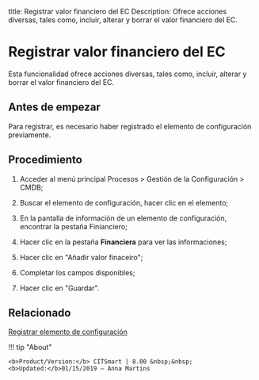 title: Registrar valor financiero del EC
Description: Ofrece acciones diversas, tales como, incluir, alterar y borrar el valor financiero del EC.
# Registrar valor financiero del EC


Esta funcionalidad ofrece acciones diversas, tales como, incluir, alterar y
borrar el valor financiero del EC.

Antes de empezar
--------------------

Para registrar, es necesario haber registrado el elemento de configuración
previamente.

Procedimiento
-----------------

1.  Acceder al menú principal Procesos \> Gestión de la Configuración \> CMDB;

2.  Buscar el elemento de configuración, hacer clic en el elemento;

3.  En la pantalla de información de un elemento de configuración, encontrar la
    pestaña Finianciero;

4.  Hacer clic en la pestaña **Financiera** para ver las informaciones;

5.  Hacer clic en "Añadir valor finaceiro";

6.  Completar los campos disponibles;

7.  Hacer clic en "Guardar".



Relacionado
-----------

[Registrar elemento de configuración](/es-es/citsmart-platform-9/processes/configuration/use/register-CI.html)

!!! tip "About"

    <b>Product/Version:</b> CITSmart | 8.00 &nbsp;&nbsp;
    <b>Updated:</b>01/15/2019 – Anna Martins
